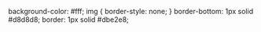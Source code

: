 background-color: #fff;
img {
    border-style: none;
}
    border-bottom: 1px solid #d8d8d8; 
    border: 1px solid #dbe2e8;
